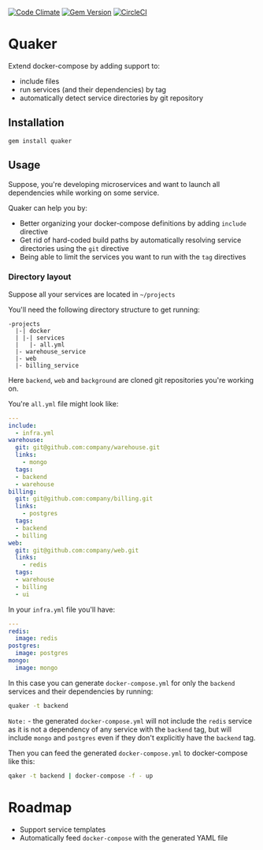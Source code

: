 [![Code Climate](https://codeclimate.com/github/igorshapiro/quaker/badges/gpa.svg)](https://codeclimate.com/github/igorshapiro/quaker)
[![Gem Version](https://badge.fury.io/rb/quaker.svg)](https://badge.fury.io/rb/quaker)
[![CircleCI](https://circleci.com/gh/igorshapiro/quaker.svg?style=svg)](https://circleci.com/gh/igorshapiro/quaker)

# Quaker

Extend docker-compose by adding support to:
- include files
- run services (and their dependencies) by tag
- automatically detect service directories by git repository

## Installation

```
gem install quaker
```

## Usage

Suppose, you're developing microservices and want to launch all dependencies
while working on some service.

Quaker can help you by:

- Better organizing your docker-compose definitions by adding `include` directive
- Get rid of hard-coded build paths by automatically resolving service directories using the `git` directive
- Being able to limit the services you want to run with the `tag` directives

### Directory layout

Suppose all your services are located in `~/projects`

You'll need the following directory structure to get running:

```
-projects
  |-| docker
  | |-| services
  |   |- all.yml
  |- warehouse_service
  |- web
  |- billing_service
```

Here `backend`, `web` and `background` are cloned git repositories you're working on.

You're `all.yml` file might look like:

```yaml
---
include:
  - infra.yml
warehouse:
  git: git@github.com:company/warehouse.git
  links:
    - mongo
  tags:
  - backend
  - warehouse
billing:
  git: git@github.com:company/billing.git
  links:
    - postgres
  tags:
  - backend
  - billing
web:
  git: git@github.com:company/web.git
  links:
    - redis
  tags:
  - warehouse
  - billing
  - ui
```

In your `infra.yml` file you'll have:

```yml
---
redis:
  image: redis
postgres:
  image: postgres
mongo:
  image: mongo
```

In this case you can generate `docker-compose.yml` for only the `backend` services and their dependencies by running:

```sh
quaker -t backend
```

`Note:` - the generated `docker-compose.yml` will not include the `redis` service as it is
not a dependency of any service with the `backend` tag, but will include `mongo`
and `postgres` even if they don't explicitly have the `backend` tag.

Then you can feed the generated `docker-compose.yml` to docker-compose like this:

```sh
qaker -t backend | docker-compose -f - up
```

# Roadmap

- Support service templates
- Automatically feed `docker-compose` with the generated YAML file
